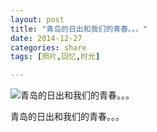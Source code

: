 ```yaml
---
layout: post
title: "青岛的日出和我们的青春。。。"
date: 2014-12-27
categories: share
tags: [照片,回忆,时光]

---
```


![青岛的日出和我们的青春。。。](https://wx3.sinaimg.cn/large/6a8c0fe1gy1h0vu0vqv2zj21ah0u0dkh.jpg)

青岛的日出和我们的青春。。。
